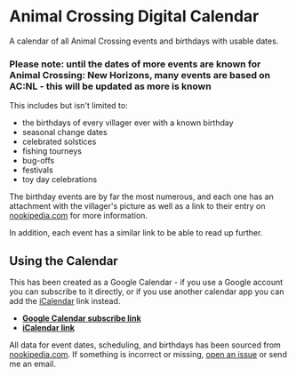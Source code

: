 # Animal Crossing Digital Calendar
A calendar of all Animal Crossing events and birthdays with usable dates.

### Please note: until the dates of more events are known for Animal Crossing: New Horizons, many events are based on AC:NL - this will be updated as more is known

This includes but isn't limited to:
* the birthdays of every villager ever with a known birthday
* seasonal change dates
* celebrated solstices
* fishing tourneys
* bug-offs
* festivals
* toy day celebrations

The birthday events are by far the most numerous, and each one has an attachment with the villager's picture as well as a link to their entry on [nookipedia.com](https://nookipedia.com/) for more information.

In addition, each event has a similar link to be able to read up further.

## Using the Calendar
This has been created as a Google Calendar - if you use a Google account you can subscribe to it directly, or if you use another calendar app you can add the [iCalendar](https://en.wikipedia.org/wiki/ICalendar) link instead.

* **[Google Calendar subscribe link](https://calendar.google.com/calendar?cid=MzNwcjRmOGVwZmJsN3RkZjVycXY1MzlrbzBAZ3JvdXAuY2FsZW5kYXIuZ29vZ2xlLmNvbQ)**
* **[iCalendar link](https://calendar.google.com/calendar/ical/33pr4f8epfbl7tdf5rqv539ko0%40group.calendar.google.com/private-f4ce1a0d4eb3299a7f82e5f9bb2a0881/basic.ics)**

All data for event dates, scheduling, and birthdays has been sourced from [nookipedia.com](https://nookipedia.com/). If something is incorrect or missing, [open an issue](https://github.com/zedseven/ac-calendar/issues/new) or send me an email.
